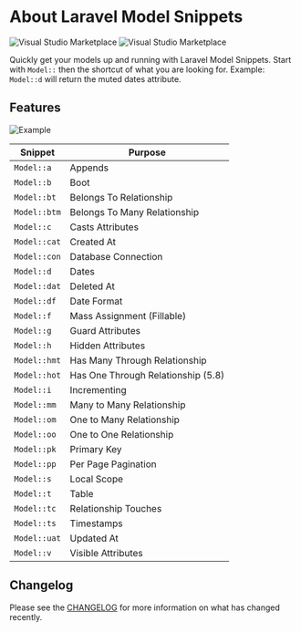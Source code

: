 # About Laravel Model Snippets

![Visual Studio Marketplace](https://img.shields.io/vscode-marketplace/d/ahinkle.laravel-model-snippets.svg) ![Visual Studio Marketplace](https://img.shields.io/vscode-marketplace/v/ahinkle.laravel-model-snippets.svg)


Quickly get your models up and running with Laravel Model Snippets. Start with `Model::` then the shortcut of what you are looking for. Example: `Model::d` will return the muted dates attribute.

## Features
![Example](images/example.gif)

| Snippet                      | Purpose                            |
| ---------------------------- | ---------------------------------- |
| `Model::a`                   | Appends                            |
| `Model::b`                   | Boot                               |
| `Model::bt`                  | Belongs To Relationship            |
| `Model::btm`                 | Belongs To Many Relationship       |
| `Model::c`                   | Casts Attributes                   |
| `Model::cat`                 | Created At                         |
| `Model::con`                 | Database Connection                |
| `Model::d`                   | Dates                              |
| `Model::dat`                 | Deleted At                         |
| `Model::df`                  | Date Format                        |
| `Model::f`                   | Mass Assignment (Fillable)         |
| `Model::g`                   | Guard Attributes                   |
| `Model::h`                   | Hidden Attributes                  |
| `Model::hmt`                 | Has Many Through Relationship      |
| `Model::hot`                 | Has One Through Relationship (5.8) |
| `Model::i`                   | Incrementing                       |
| `Model::mm`                  | Many to Many Relationship          |
| `Model::om`                  | One to Many Relationship           |
| `Model::oo`                  | One to One Relationship            |
| `Model::pk`                  | Primary Key                        |
| `Model::pp`                  | Per Page Pagination                |
| `Model::s`                   | Local Scope                        |
| `Model::t`                   | Table                              |
| `Model::tc`                  | Relationship Touches               |
| `Model::ts`                  | Timestamps                         |
| `Model::uat`                 | Updated At                         |
| `Model::v`                   | Visible Attributes                 |

## Changelog

Please see the [CHANGELOG](CHANGELOG.md) for more information on what has changed recently.
